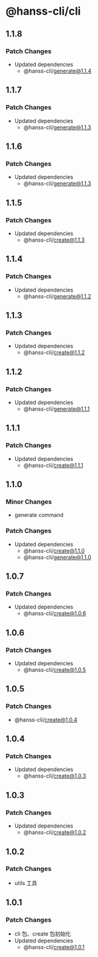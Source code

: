 # @hanss-cli/cli

## 1.1.8

### Patch Changes

- Updated dependencies
  - @hanss-cli/generate@1.1.4

## 1.1.7

### Patch Changes

- Updated dependencies
  - @hanss-cli/generate@1.1.3

## 1.1.6

### Patch Changes

- Updated dependencies
  - @hanss-cli/generate@1.1.3

## 1.1.5

### Patch Changes

- Updated dependencies
  - @hanss-cli/create@1.1.3

## 1.1.4

### Patch Changes

- Updated dependencies
  - @hanss-cli/generate@1.1.2

## 1.1.3

### Patch Changes

- Updated dependencies
  - @hanss-cli/create@1.1.2

## 1.1.2

### Patch Changes

- Updated dependencies
  - @hanss-cli/generate@1.1.1

## 1.1.1

### Patch Changes

- Updated dependencies
  - @hanss-cli/create@1.1.1

## 1.1.0

### Minor Changes

- generate command

### Patch Changes

- Updated dependencies
  - @hanss-cli/create@1.1.0
  - @hanss-cli/generate@1.1.0

## 1.0.7

### Patch Changes

- Updated dependencies
  - @hanss-cli/create@1.0.6

## 1.0.6

### Patch Changes

- Updated dependencies
  - @hanss-cli/create@1.0.5

## 1.0.5

### Patch Changes

- @hanss-cli/create@1.0.4

## 1.0.4

### Patch Changes

- Updated dependencies
  - @hanss-cli/create@1.0.3

## 1.0.3

### Patch Changes

- Updated dependencies
  - @hanss-cli/create@1.0.2

## 1.0.2

### Patch Changes

- utils 工具

## 1.0.1

### Patch Changes

- cli 包、create 包初始化
- Updated dependencies
  - @hanss-cli/create@1.0.1

